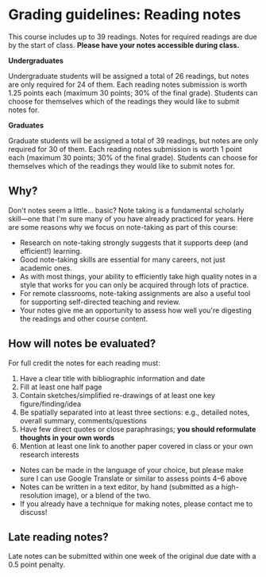 # Grading guidelines: Reading notes

This course includes up to 39 readings. Notes for required readings are due by the start of class. **Please have your notes accessible during class.**

**Undergraduates**

Undergraduate students will be assigned a total of 26 readings, but notes are only required for 24 of them. Each reading notes submission is worth 1.25 points each (maximum 30 points; 30% of the final grade). Students can choose for themselves which of the readings they would like to submit notes for.

**Graduates**

Graduate students will be assigned a total of 39 readings, but notes are only required for 30 of them. Each reading notes submission is worth 1 point each (maximum 30 points; 30% of the final grade). Students can choose for themselves which of the readings they would like to submit notes for.




## Why?
Don't notes seem a little... basic? Note taking is a fundamental  scholarly skill—one that I'm sure many of you have already practiced for years. Here are some reasons why we focus on note-taking as part of this course:

* Research on note-taking strongly suggests that it supports deep (and efficient!) learning.
* Good note-taking skills are essential for many careers, not just academic ones.
* As with most things, your ability to efficiently take high quality notes in a style that works for you can only be acquired through lots of practice.
* For remote classrooms, note-taking assignments are also a useful tool for supporting self-directed teaching and review.
* Your notes give me an opportunity to assess how well you're digesting the readings and other course content.

## How will notes be evaluated?
For full credit the notes for each reading must:

1. Have a clear title with bibliographic information and date
2. Fill at least one half page
3. Contain sketches/simplified re-drawings of at least one key figure/finding/idea
4. Be spatially separated into at least three sections: e.g., detailed notes, overall summary, comments/questions
5. Have few direct quotes or close paraphrasings; **you should reformulate thoughts in your own words**
6. Mention at least one link to another paper covered in class or your own research interests

- Notes can be made in the language of your choice, but please make sure I can use Google Translate or similar to assess points 4–6 above
- Notes can be written in a text editor, by hand (submitted as a high-resolution image), or a blend of the two.
- If you already have a technique for making notes, please contact me to discuss!

## Late reading notes?
Late notes can be submitted within one week of the original due date with a 0.5 point penalty.
